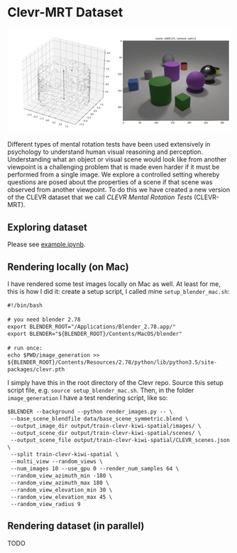 # Clevr-MRT Dataset

<p align="center">
<img src="https://github.com/christopher-beckham/clevr-mrt-dataset-gen/blob/kiwi_v3/out.gif?raw=true" />
</p>

Different types of mental rotation tests have been used extensively in psychology to understand human visual reasoning and perception. Understanding what an object or visual scene would look like from another viewpoint is a challenging problem that is made even harder if it must be performed from a single image. We explore a controlled setting whereby questions are posed about the properties of a scene if that scene was observed from another viewpoint. To do this we have created a new version of the CLEVR dataset that we call _CLEVR Mental Rotation Tests_ (CLEVR-MRT).

## Exploring dataset

Please see [example.ipynb](example.ipynb).

## Rendering locally (on Mac)

I have rendered some test images locally on Mac as well. At least for me, this is how I did it: create a setup script, I called mine `setup_blender_mac.sh`:

```
#!/bin/bash

# you need blender 2.78
export BLENDER_ROOT="/Applications/Blender_2.78.app/"
export BLENDER="${BLENDER_ROOT}/Contents/MacOS/blender"

# run once:
echo $PWD/image_generation >> ${BLENDER_ROOT}/Contents/Resources/2.78/python/lib/python3.5/site-packages/clevr.pth
```

I simply have this in the root directory of the Clevr repo. Source this setup script file, e.g. `source setup_blender_mac.sh`. Then, in the folder `image_generation` I have a test rendering script, like so:

```
$BLENDER --background --python render_images.py -- \
 --base_scene_blendfile data/base_scene_symmetric.blend \
 --output_image_dir output/train-clevr-kiwi-spatial/images/ \
 --output_scene_dir output/train-clevr-kiwi-spatial/scenes/ \
 --output_scene_file output/train-clevr-kiwi-spatial/CLEVR_scenes.json \
 --split train-clevr-kiwi-spatial \
 --multi_view --random_views \
 --num_images 10 --use_gpu 0 --render_num_samples 64 \
 --random_view_azimuth_min -180 \
 --random_view_azimuth_max 180 \
 --random_view_elevation_min 30 \
 --random_view_elevation_max 45 \
 --random_view_radius 9
```

## Rendering dataset (in parallel)

TODO

